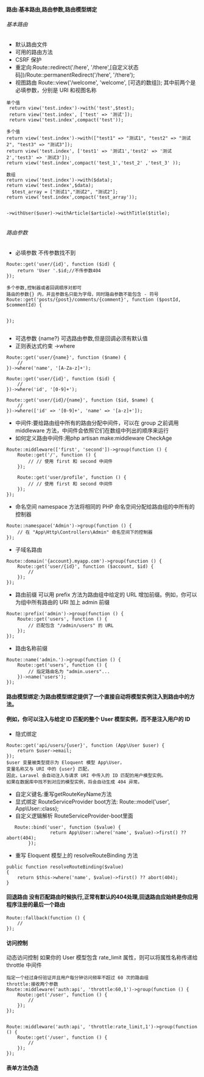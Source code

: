 #### 路由:基本路由,路由参数,路由模型绑定
###### 基本路由
* 默认路由文件
* 可用的路由方法
* CSRF 保护
* 重定向:Route::redirect('/here', '/there',[自定义状态码])/Route::permanentRedirect('/here', '/there');
* 视图路由 Route::view('/welcome', 'welcome', [可选的数组]); 其中前两个是必填参数，分别是 URI 和视图名称  

```
单个值
 return view('test.index')->with('test',$test);
 return view('test.index', ['test' => '测试']);
 return view('test.index',compact('test'));
   
多个值
return view('test.index')->with(["test1" => "测试1", "test2" => "测试2", "test3" => "测试3"]);  
return view('test.index', ['test1' => '测试1','test2' => '测试2','test3' => '测试3']);
return view('test.index',compact('test_1','test_2' ,'test_3' ));

数组
return view('test.index')->with($data);
return view('test.index',$data);
  $test_array = ["测试1","测试2", "测试2"];
return view('test.index',compact('test_array'));


->withUser($user)->withArticle($article)->withTitle($title);
  
```


###### 路由参数
* 必填参数 不传参数找不到   

```
Route::get('user/{id}', function ($id) {
    return 'User '.$id;//不传参数404 
});

多个参数,控制器或者回调顺序对即可
路由的参数{} 内，并且参数名只能为字母，同时路由参数不能包含 - 符号
Route::get('posts/{post}/comments/{comment}', function ($postId, $commentId) {
   
   
});


```

* 可选参数 {name?} 可选路由参数,但是回调必须有默认值  
* 正则表达式约束 ->where

```
Route::get('user/{name}', function ($name) {
    //
})->where('name', '[A-Za-z]+');

Route::get('user/{id}', function ($id) {
    //
})->where('id', '[0-9]+');

Route::get('user/{id}/{name}', function ($id, $name) {
    //
})->where(['id' => '[0-9]+', 'name' => '[a-z]+']);
```

* 中间件:要给路由组中所有的路由分配中间件，可以在 group 之前调用 middleware 方法，中间件会依照它们在数组中列出的顺序来运行  
* 如何定义路由中间件:用php artisan make:middleware CheckAge

```
Route::middleware(['first', 'second'])->group(function () {
    Route::get('/', function () {
        // // 使用 first 和 second 中间件
    });

    Route::get('user/profile', function () {
        // // 使用 first 和 second 中间件
    });
});
```

* 命名空间 namespace 方法将相同的 PHP 命名空间分配给路由组的中所有的控制器  

```
Route::namespace('Admin')->group(function () {
    // 在 "App\Http\Controllers\Admin" 命名空间下的控制器
});
```
* 子域名路由

```
Route::domain('{account}.myapp.com')->group(function () {
    Route::get('user/{id}', function ($account, $id) {
        //
    });
});
```

* 路由前缀 可以用 prefix 方法为路由组中给定的 URL 增加前缀。例如，你可以为组中所有路由的 URI 加上 admin 前缀

```
Route::prefix('admin')->group(function () {
    Route::get('users', function () {
        // 匹配包含 "/admin/users" 的 URL
    });
});
```

* 路由名称前缀

```
Route::name('admin.')->group(function () {
    Route::get('users', function () {
        // 指定路由名为 "admin.users"...
    })->name('users');
});
```

#### 路由模型绑定:为路由模型绑定提供了一个直接自动将模型实例注入到路由中的方法。
#### 例如，你可以注入与给定 ID 匹配的整个 User 模型实例，而不是注入用户的 ID

* 隐式绑定  

```
Route::get('api/users/{user}', function (App\User $user) {
    return $user->email;
});
$user 变量被类型提示为 Eloquent 模型 App\User，
变量名称又与 URI 中的 {user} 匹配，
因此，Laravel 会自动注入与请求 URI 中传入的 ID 匹配的用户模型实例。
如果在数据库中找不到对应的模型实例，将会自动生成 404 异常。

```

* 自定义键名:重写getRouteKeyName方法
* 显式绑定 RouteServiceProvider boot方法: Route::model('user', App\User::class);
* 自定义逻辑解析  RouteServiceProvider-boot里面

```
   Route::bind('user', function ($value) {
                return App\User::where('name', $value)->first() ?? abort(404);
        });
```

* 重写 Eloquent 模型上的 resolveRouteBinding 方法
```
public function resolveRouteBinding($value)
{
    return $this->where('name', $value)->first() ?? abort(404);
}
```


#### 回退路由 没有匹配路由时候执行,正常有默认的404处理,回退路由应始终是你应用程序注册的最后一个路由
```
Route::fallback(function () {
    //
});
```

#### 访问控制
动态访问控制 如果你的 User 模型包含 rate_limit 属性，则可以将属性名称传递给 throttle 中间件
```
指定一个经过身份验证并且用户每分钟访问频率不超过 60 次的路由组
throttle:接收两个参数
Route::middleware('auth:api', 'throttle:60,1')->group(function () {
    Route::get('/user', function () {
        //
    });
});


Route::middleware('auth:api', 'throttle:rate_limit,1')->group(function () {
    Route::get('/user', function () {
        //
    });
});

```


#### 表单方法伪造